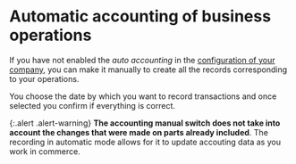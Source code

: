 # Automatic accounting of business operations 

If you have not enabled the _auto accounting_ in the [configuration of your company](/backend/companies/edit), you can make it manually to create all the records corresponding to your operations.

You choose the date by which you want to record transactions and once selected you confirm if everything is correct.

{:.alert .alert-warning}
**The accounting manual switch does not take into account the changes that were made on parts already included**. The recording in automatic mode allows for it to update accouting data as you work in commerce.
